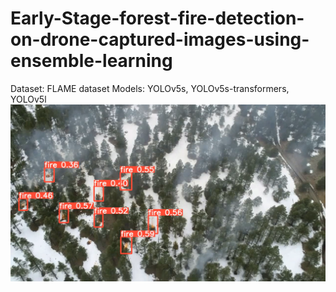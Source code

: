 # Early-Stage-forest-fire-detection-on-drone-captured-images-using-ensemble-learning
Dataset: FLAME dataset
Models: YOLOv5s, YOLOv5s-transformers, YOLOv5l
![](output.png)
